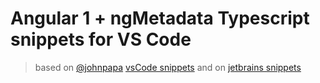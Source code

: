 # Angular 1 + ngMetadata Typescript snippets for VS Code

> based on [@johnpapa](https://twitter.com/John_Papa) [vsCode snippets](https://github.com/johnpapa/vscode-angular2-snippets)
> and on [jetbrains snippets](https://github.com/ngParty/jetbrains-angular1-snippets)

